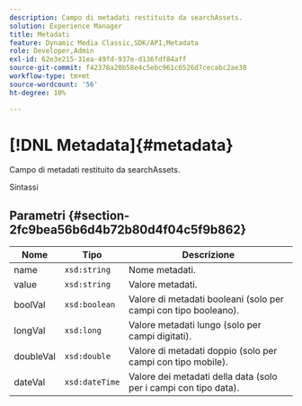 ```yaml
---
description: Campo di metadati restituito da searchAssets.
solution: Experience Manager
title: Metadati
feature: Dynamic Media Classic,SDK/API,Metadata
role: Developer,Admin
exl-id: 62e3e215-31ea-49fd-937e-d136fdf84aff
source-git-commit: f42378a20b58e4c5ebc961c6526d7cecabc2ae38
workflow-type: tm+mt
source-wordcount: '56'
ht-degree: 10%

---
```


# [!DNL Metadata]{#metadata}

Campo di metadati restituito da searchAssets.

Sintassi

## Parametri {#section-2fc9bea56b6d4b72b80d4f04c5f9b862}

| Nome | Tipo | Descrizione |
|---|---|---|
| name | `xsd:string` | Nome metadati. |
| value | `xsd:string` | Valore metadati. |
| boolVal | `xsd:boolean` | Valore di metadati booleani (solo per campi con tipo booleano). |
| longVal | `xsd:long` | Valore metadati lungo (solo per campi digitati). |
| doubleVal | `xsd:double` | Valore di metadati doppio (solo per campi con tipo mobile). |
| dateVal | `xsd:dateTime` | Valore dei metadati della data (solo per i campi con tipo data). |
